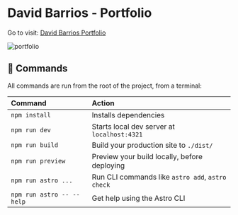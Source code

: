 # David Barrios - Portfolio
Go to visit: [David Barrios Portfolio](https://davidbarrios-dev.netlify.app)

![portfolio](https://github.com/davidbarrios-dev/portfolio-davidbarriosdev/assets/11397888/c27768a3-c539-42a9-b037-cf3a46fc5962)

## 🧞 Commands

All commands are run from the root of the project, from a terminal:

| Command                   | Action                                           |
| :------------------------ | :----------------------------------------------- |
| `npm install`             | Installs dependencies                            |
| `npm run dev`             | Starts local dev server at `localhost:4321`      |
| `npm run build`           | Build your production site to `./dist/`          |
| `npm run preview`         | Preview your build locally, before deploying     |
| `npm run astro ...`       | Run CLI commands like `astro add`, `astro check` |
| `npm run astro -- --help` | Get help using the Astro CLI  
